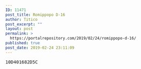 ```yaml
---
ID: 11471
post_title: Romippopo D-16
author: Titico
post_excerpt: ""
layout: post
permalink: >
  https://portalrepository.com/2019/02/24/romippopo-d-16/
published: true
post_date: 2019-02-24 23:11:09
---
```

<pre>10D401682D5C</pre>